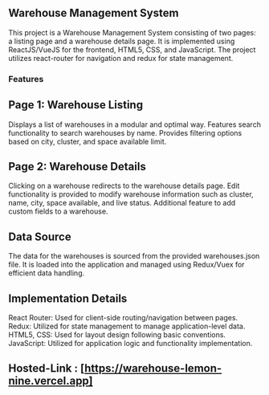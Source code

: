 ## Warehouse Management System

This project is a Warehouse Management System consisting of two pages: a listing page and a warehouse details page. It is implemented using ReactJS/VueJS for the frontend, HTML5, CSS, and JavaScript. The project utilizes react-router for navigation and redux for state management.

### Features

## Page 1: Warehouse Listing

Displays a list of warehouses in a modular and optimal way.
Features search functionality to search warehouses by name.
Provides filtering options based on city, cluster, and space available limit.

## Page 2: Warehouse Details

Clicking on a warehouse redirects to the warehouse details page.
Edit functionality is provided to modify warehouse information such as cluster, name, city, space available, and live status.
Additional feature to add custom fields to a warehouse.

## Data Source

The data for the warehouses is sourced from the provided warehouses.json file. It is loaded into the application and managed using Redux/Vuex for efficient data handling.

## Implementation Details
React Router: Used for client-side routing/navigation between pages.
Redux: Utilized for state management to manage application-level data.
HTML5, CSS: Used for layout design following basic conventions.
JavaScript: Utilized for application logic and functionality implementation.

## Hosted-Link : [https://warehouse-lemon-nine.vercel.app]
